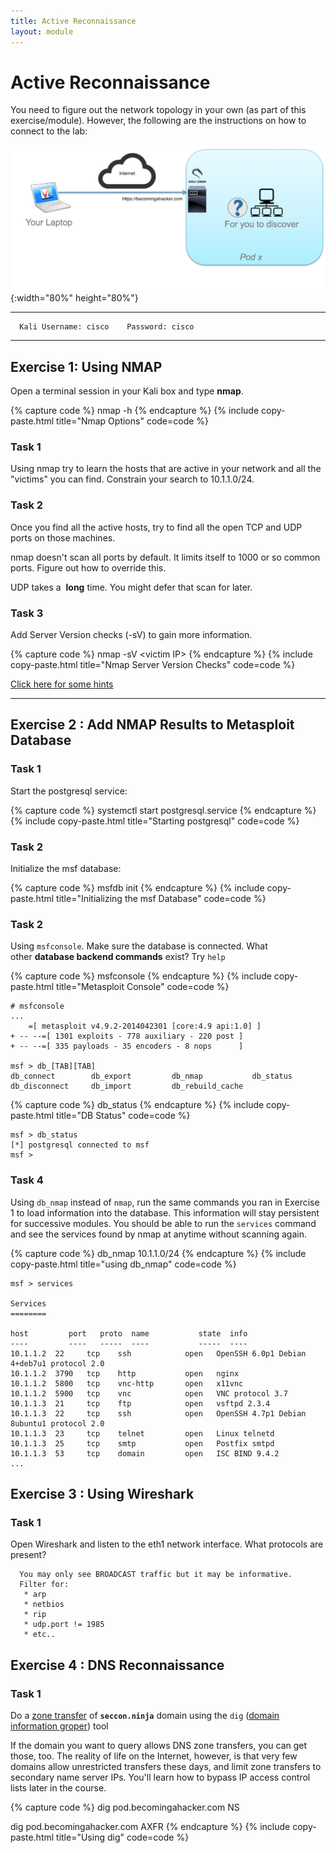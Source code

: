 ```yaml
---
title: Active Reconnaissance
layout: module
---
```


# Active Reconnaissance

You need to figure out the network topology in your own (as part of this
exercise/module). However, the following are the instructions on how to
connect to the lab:

![](/os_files/topology.png){:width="80%" height="80%"}

------------------------------------------------------------------------

      Kali Username: cisco    Password: cisco

------------------------------------------------------------------------

## Exercise 1: Using NMAP

Open a terminal session in your Kali box and type **nmap**.

{% capture code %}
nmap -h
{% endcapture %}
{% include copy-paste.html title="Nmap Options" code=code %}

### Task 1

Using nmap try to learn the hosts that are active in your network and
all the "victims" you can find.  Constrain your search to 10.1.1.0/24.

### Task 2

Once you find all the active hosts, try to find all the open TCP and UDP
ports on those machines.

nmap doesn't scan all ports by default. It limits itself to 1000 or so
common ports. Figure out how to override this.

UDP takes a  **long** time. You might defer that scan for later.

### Task 3

Add Server Version checks (-sV) to gain more information.

{% capture code %}
nmap -sV \<victim IP\>
{% endcapture %}
{% include copy-paste.html title="Nmap Server Version Checks" code=code %}

[Click here for some hints](https://github.com/The-Art-of-Hacking/h4cker/blob/master/cheat_sheets/NMAP_cheat_sheet.md)

------------------------------------------------------------------------

## Exercise 2 : Add NMAP Results to Metasploit Database

### Task 1

Start the postgresql service:

{% capture code %}
systemctl start postgresql.service
{% endcapture %}
{% include copy-paste.html title="Starting postgresql" code=code %}

### Task 2

Initialize the msf database:

{% capture code %}
msfdb init
{% endcapture %}
{% include copy-paste.html title="Initializing the msf Database" code=code %}

### Task 2

Using `msfconsole`. Make sure the database is connected. What
other **database backend commands** exist? Try `help`

{% capture code %}
msfconsole
{% endcapture %}
{% include copy-paste.html title="Metasploit Console" code=code %}

```
# msfconsole 
...
	=[ metasploit v4.9.2-2014042301 [core:4.9 api:1.0] ]
+ -- --=[ 1301 exploits - 778 auxiliary - 220 post ]
+ -- --=[ 335 payloads - 35 encoders - 8 nops      ]

msf > db_[TAB][TAB]
db_connect        db_export         db_nmap           db_status
db_disconnect     db_import         db_rebuild_cache
```

{% capture code %}
db_status
{% endcapture %}
{% include copy-paste.html title="DB Status" code=code %}

```
msf > db_status
[*] postgresql connected to msf
msf >
```

### Task 4

Using `db_nmap` instead of `nmap`, run the same commands you ran in
Exercise 1 to load information into the database. This information will
stay persistent for successive modules. You should be able to run
the `services` command and see the services found by nmap at anytime
without scanning again.

{% capture code %}
db_nmap 10.1.1.0/24
{% endcapture %}
{% include copy-paste.html title="using db_nmap" code=code %}

```
msf > services

Services
========

host         port   proto  name           state  info
----         ----   -----  ----           -----  ----
10.1.1.2  22     tcp    ssh            open   OpenSSH 6.0p1 Debian 4+deb7u1 protocol 2.0
10.1.1.2  3790   tcp    http           open   nginx
10.1.1.2  5800   tcp    vnc-http       open   x11vnc
10.1.1.2  5900   tcp    vnc            open   VNC protocol 3.7
10.1.1.3  21     tcp    ftp            open   vsftpd 2.3.4
10.1.1.3  22     tcp    ssh            open   OpenSSH 4.7p1 Debian 8ubuntu1 protocol 2.0
10.1.1.3  23     tcp    telnet         open   Linux telnetd
10.1.1.3  25     tcp    smtp           open   Postfix smtpd
10.1.1.3  53     tcp    domain         open   ISC BIND 9.4.2
...
```

## Exercise 3 : Using Wireshark

### Task 1

Open Wireshark and listen to the eth1 network interface. What protocols
are present?

      You may only see BROADCAST traffic but it may be informative.
      Filter for:
       * arp
       * netbios
       * rip
       * udp.port != 1985
       * etc..

## Exercise 4 : DNS Reconnaissance

### Task 1

Do a [zone transfer](http://en.wikipedia.org/wiki/DNS_zone_transfer) of **`seccon.ninja`** domain using the `dig` ([domain information groper](https://www.madboa.com/geek/dig/)) tool

If the domain you want to query allows DNS zone transfers, you can get
those, too. The reality of life on the Internet, however, is that very
few domains allow unrestricted transfers these days, and limit zone
transfers to secondary name server IPs. You'll learn how to bypass IP
access control lists later in the course.

{% capture code %}
dig pod.becomingahacker.com NS

dig pod.becomingahacker.com AXFR
{% endcapture %}
{% include copy-paste.html title="Using dig" code=code %}
